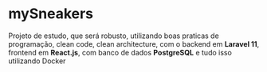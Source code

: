 # mySneakers
Projeto de estudo, que será robusto, utilizando boas praticas de programação, clean code, clean architecture, com o backend em **Laravel 11**, frontend em **React.js**, com banco de dados **PostgreSQL** e tudo isso utilizando Docker
